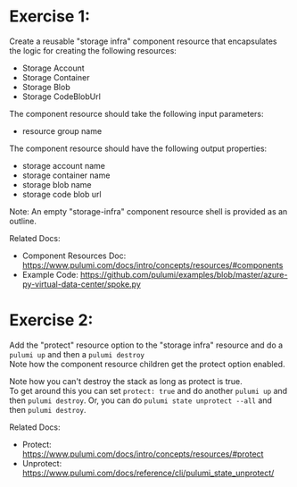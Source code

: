 # Exercise 1: 
Create a reusable "storage infra" component resource that encapsulates the logic for creating the following resources:
* Storage Account
* Storage Container
* Storage Blob
* Storage CodeBlobUrl

The component resource should take the following input parameters:
* resource group name

The component resource should have the following output properties:
* storage account name
* storage container name  
* storage blob name
* storage code blob url

Note: An empty "storage-infra" component resource shell is provided as an outline.

Related Docs:
- Component Resources Doc: https://www.pulumi.com/docs/intro/concepts/resources/#components
- Example Code: https://github.com/pulumi/examples/blob/master/azure-py-virtual-data-center/spoke.py

# Exercise 2: 
Add the "protect" resource option to the "storage infra" resource and do a `pulumi up` and then a `pulumi destroy`  
Note how the component resource children get the protect option enabled.  

Note how you can't destroy the stack as long as protect is true.  
To get around this you can set `protect: true` and do another `pulumi up` and then `pulumi destroy`.
Or, you can do `pulumi state unprotect --all` and then `pulumi destroy`.

Related Docs:
- Protect: https://www.pulumi.com/docs/intro/concepts/resources/#protect
- Unprotect: https://www.pulumi.com/docs/reference/cli/pulumi_state_unprotect/